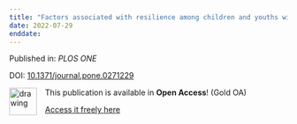```yaml
---
title: "Factors associated with resilience among children and youths with disability during the COVID-19 pandemic"
date: 2022-07-29
enddate:
---
```


Published in: *PLOS ONE*

DOI: [10.1371/journal.pone.0271229](https://doi.org/10.1371/journal.pone.0271229)

<img src="https://upload.wikimedia.org/wikipedia/commons/thumb/7/77/Open_Access_logo_PLoS_transparent.svg/800px-Open_Access_logo_PLoS_transparent.svg.png" alt="drawing" width="50" align="left"/> &nbsp;&nbsp;&nbsp;This publication is available in **Open Access**! (Gold OA)

&nbsp;&nbsp;&nbsp;<a href="https://journals.plos.org/plosone/article/file?id=10.1371/journal.pone.0271229&type=printable">Access it freely here</a>

